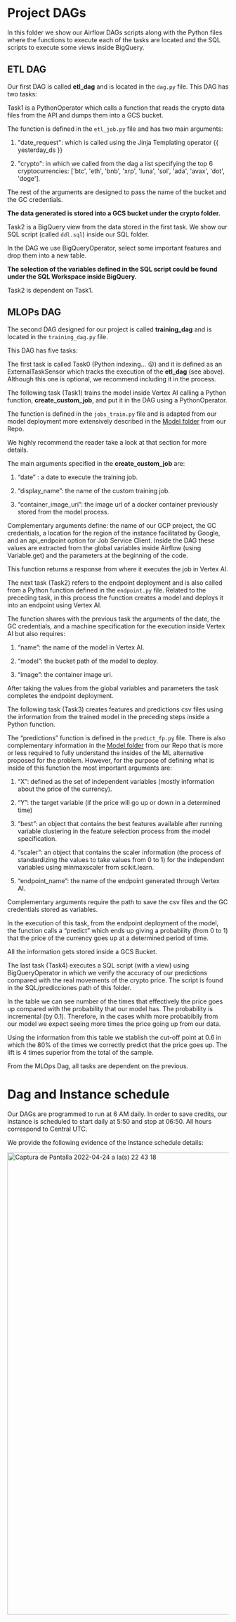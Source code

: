 # Project DAGs 

In this folder we show our Airflow DAGs scripts along with the Python files where the functions to execute each of the tasks are located and the SQL scripts to execute some views inside BigQuery.

## ETL DAG

Our first DAG is called **etl_dag** and is located in the `dag.py` file. This DAG has two tasks:

Task1 is a PythonOperator which calls a function that reads the crypto data files from the API and dumps them into a GCS bucket. 

The function is defined in the `etl_job.py` file and has two main arguments:

1) "date_request":  which is called using the Jinja Templating operator {{ yesterday_ds }}

2) "crypto":  in which we called from the dag a list specifying the top 6 cryptocurrencies: ['btc', 'eth', 'bnb', 'xrp', 'luna', 'sol', 'ada', 'avax', 'dot', 'doge'].

The rest of the arguments are designed to pass the name of the bucket and the GC credentials.

**The data generated is stored into a GCS bucket under the crypto folder.**

Task2 is a BigQuery view from the data stored in the first task. We show our SQL script (called `ddl.sql`) inside our SQL folder.

In the DAG we use BigQueryOperator, select some important features and drop them into a new table.

**The selection of the variables defined in the SQL script could be found under the SQL Workspace inside BigQuery.**

Task2 is dependent on Task1.

## MLOPs DAG

The second DAG designed for our project is called **training_dag** and is located in the `training_dag.py` file.

This DAG has five tasks: 

The first task is called Task0 (Python indexing… :stuck_out_tongue:) and it is defined as an ExternalTaskSensor which tracks the execution of the **etl_dag** (see above). Although this one is optional, we recommend including it in the process.

The following task (Task1) trains the model inside Vertex AI calling a Python function, **create_custom_job**, and put it in the DAG using a PythonOperator. 

The function is defined in the `jobs_train.py` file and is adapted from our model deployment more extensively described in the [Model folder](https://github.com/kennyldc/crispy-computing-machine/tree/main/model) from our Repo.

We highly recommend the reader take a look at that section for more details.

The main arguments specified in the **create_custom_job** are:

1) “date” : a date to execute the training job.

2) “display_name”: the name of the custom training job. 

3) “container_image_uri”: the image url of a docker container previously stored from the model process.

Complementary arguments define: the name of our GCP project, the GC credentials, a location for the region of the instance facilitated by Google, and an api_endpoint option for Job Service Client. Inside the DAG these values are extracted from the global variables inside Airflow (using Variable.get) and the parameters at the beginning of the code.

This function returns a response from where it executes the job in Vertex AI.

The next task (Task2) refers to the endpoint deployment and is also called from a Python function defined in the `endpoint.py` file. Related to the preceding task, in this process the function creates a model and deploys it into an endpoint using Vertex AI.

The function shares with the previous task the arguments of the date, the GC credentials, and a machine specification for the execution inside Vertex AI but also requires:

1) “name”: the name of the model in Vertex AI.

2) “model”: the bucket path of the model to deploy.

3) “image”: the container image uri.

After taking the values from the global variables and parameters the task completes the endpoint deployment.

The following task (Task3) creates features and predictions csv files using the information from the trained model in the preceding steps inside a Python function.

The “predictions” function is defined in the `predict_fp.py` file. There is also complementary information in the [Model folder](https://github.com/kennyldc/crispy-computing-machine/tree/main/model) from our Repo that is more or less required to fully understand the insides of the ML alternative proposed for the problem. However, for the purpose of defining what is inside of this function the most important arguments are: 

1) “X”: defined as the set of independent variables (mostly information about the price of the currency).

2) “Y”: the target variable (if the price will go up or down in a determined time)

3) “best”: an object that contains the best features available after running variable clustering in the feature selection process from the model specification.

4) “scaler”: an object that contains the scaler information (the process of standardizing the values to take values from 0 to 1) for the independent variables using minmaxscaler from scikit.learn.

5) “endpoint_name”: the name of the endpoint generated through Vertex AI.

Complementary arguments require the path to save the csv files and the GC credentials stored as variables. 

In the execution of this task, from the endpoint deployment of the model, the function calls a “predict” which ends up giving a probability (from 0 to 1) that the price of the currency goes up at a determined period of time.

All the information gets stored inside a GCS Bucket.

The last task (Task4) executes a SQL script (with a view) using BigQueryOperator in which we verify the accuracy of our predictions compared with the real movements of the crypto price. The script is found in the SQL/predicciones path of this folder.

In the table we can see number of the times that effectively the price goes up compared with the probability that our model has. The probability is incremental (by 0.1). Therefore, in the cases whith more probabibily from our model we expect seeing more times the price going up from our data.

Using the information from this table we stablish the cut-off point at 0.6 in which the 80% of the times we correctly predict that the price goes up. The lift is 4 times superior from the total of the sample.

From the MLOps Dag, all tasks are dependent on the previous.

# Dag and Instance schedule

Our DAGs are programmed to run at 6 AM daily. In order to save credits, our instance is scheduled to start daily at 5:50 and stop at 06:50. All hours correspond to Central UTC.

We provide the following evidence of the Instance schedule details:

<img width="1051" alt="Captura de Pantalla 2022-04-24 a la(s) 22 43 18" src="https://user-images.githubusercontent.com/69408484/165017296-c1f7d74b-12c9-485b-8629-96ad0170e8bf.png">

